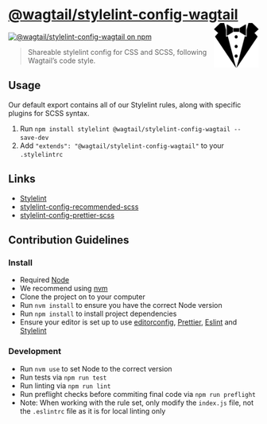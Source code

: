 # [@wagtail/stylelint-config-wagtail](https://www.npmjs.com/package/@wagtail/stylelint-config-wagtail) [<img src="https://raw.githubusercontent.com/wagtail/stylelint-config-wagtail/main/.github/stylelint-logo.svg?sanitize=true" alt="Stylelint" width="90" height="90" align="right">](https://stylelint.io)

[![@wagtail/stylelint-config-wagtail on npm](https://img.shields.io/npm/v/@wagtail/stylelint-config-wagtail.svg)](https://www.npmjs.com/package/@wagtail/stylelint-config-wagtail)

> Shareable stylelint config for CSS and SCSS, following Wagtail’s code style.

## Usage

Our default export contains all of our Stylelint rules, along with specific plugins for SCSS syntax.

1. Run `npm install stylelint @wagtail/stylelint-config-wagtail --save-dev`
2. Add `"extends": "@wagtail/stylelint-config-wagtail"` to your `.stylelintrc`

## Links

- [Stylelint](https://stylelint.io/)
- [stylelint-config-recommended-scss](https://github.com/stylelint-scss/stylelint-config-recommended-scss)
- [stylelint-config-prettier-scss](https://github.com/prettier/stylelint-config-prettier-scss)

## Contribution Guidelines

### Install

- Required [Node](https://nodejs.org)
- We recommend using [nvm](https://github.com/creationix/nvm)
- Clone the project on to your computer
- Run `nvm install` to ensure you have the correct Node version
- Run `npm install` to install project dependencies
- Ensure your editor is set up to use [editorconfig](https://editorconfig.org/), [Prettier](https://prettier.io/), [Eslint](https://eslint.org/) and [Stylelint](https://stylelint.io/)

### Development

- Run `nvm use` to set Node to the correct version
- Run tests via `npm run test`
- Run linting via `npm run lint`
- Run preflight checks before commiting final code via `npm run preflight`
- Note: When working with the rule set, only modify the `index.js` file, not the `.eslintrc` file as it is for local linting only
